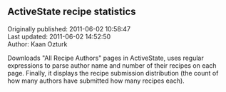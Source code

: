 ## ActiveState recipe statistics  
Originally published: 2011-06-02 10:58:47  
Last updated: 2011-06-02 14:52:50  
Author: Kaan Ozturk  
  
Downloads "All Recipe Authors" pages in ActiveState, uses regular expressions to parse author name and number of their recipes on each page. Finally, it displays the recipe submission distribution (the count of how many authors have submitted how many recipes each).